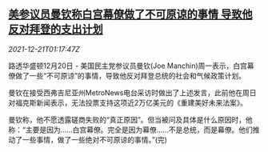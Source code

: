 <!--1640050262000-->
[美参议员曼钦称白宫幕僚做了不可原谅的事情 导致他反对拜登的支出计划](https://cn.reuters.com/article/us-senator-manchin-biden-bill-1221-idCNKBS2J0043)
------

<div><i>2021-12-21T01:17:47Z</i></div><p>路透华盛顿12月20日 - 美国民主党参议员曼钦(Joe Manchin)周一表示，白宫幕僚做了一些“不可原谅”的事情，导致他反对拜登总统的社会和气候政策计划。</p><p>曼钦在接受西弗吉尼亚州MetroNews电台采访时做出了上述发言，此前他在周日对福克斯新闻表示，无法投票支持这项近2万亿美元的《重建美好未来法案》。</p><p>曼钦称，他不愿透露磋商失败的“真正原因”。但当被问及具体是什么原因时，他称：“主要是因为……白宫幕僚。完全是因为幕僚……不是总统，而是幕僚。他们推动了一些事情，做了一些绝对不可原谅的事情。”(完)</p>
